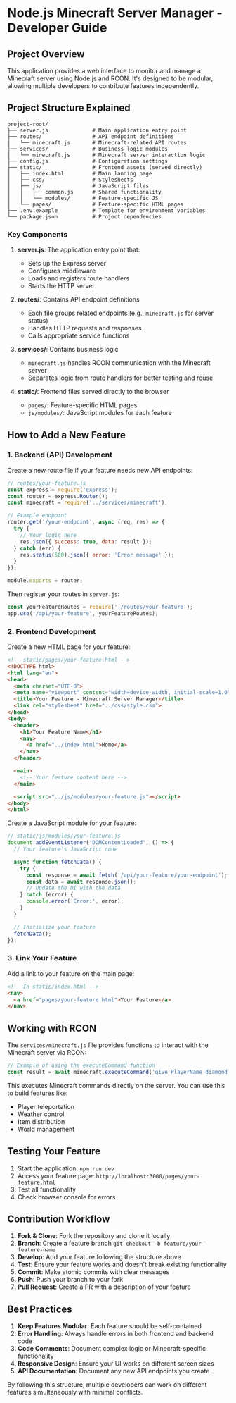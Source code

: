 # Node.js Minecraft Server Manager - Developer Guide

## Project Overview

This application provides a web interface to monitor and manage a Minecraft server using Node.js and RCON. It's designed to be modular, allowing multiple developers to contribute features independently.

## Project Structure Explained

```
project-root/
├── server.js              # Main application entry point
├── routes/                # API endpoint definitions
│   └── minecraft.js       # Minecraft-related API routes
├── services/              # Business logic modules
│   └── minecraft.js       # Minecraft server interaction logic
├── config.js              # Configuration settings
├── static/                # Frontend assets (served directly)
│   ├── index.html         # Main landing page
│   ├── css/               # Stylesheets
│   ├── js/                # JavaScript files
│   │   ├── common.js      # Shared functionality
│   │   └── modules/       # Feature-specific JS
│   └── pages/             # Feature-specific HTML pages
├── .env.example           # Template for environment variables
└── package.json           # Project dependencies
```

### Key Components

1. **server.js**: The application entry point that:
   - Sets up the Express server
   - Configures middleware
   - Loads and registers route handlers
   - Starts the HTTP server

2. **routes/**: Contains API endpoint definitions
   - Each file groups related endpoints (e.g., `minecraft.js` for server status)
   - Handles HTTP requests and responses
   - Calls appropriate service functions

3. **services/**: Contains business logic
   - `minecraft.js` handles RCON communication with the Minecraft server
   - Separates logic from route handlers for better testing and reuse

4. **static/**: Frontend files served directly to the browser
   - `pages/`: Feature-specific HTML pages
   - `js/modules/`: JavaScript modules for each feature

## How to Add a New Feature

### 1. Backend (API) Development

Create a new route file if your feature needs new API endpoints:

```javascript
// routes/your-feature.js
const express = require('express');
const router = express.Router();
const minecraft = require('../services/minecraft');

// Example endpoint
router.get('/your-endpoint', async (req, res) => {
  try {
    // Your logic here
    res.json({ success: true, data: result });
  } catch (err) {
    res.status(500).json({ error: 'Error message' });
  }
});

module.exports = router;
```

Then register your routes in `server.js`:

```javascript
const yourFeatureRoutes = require('./routes/your-feature');
app.use('/api/your-feature', yourFeatureRoutes);
```

### 2. Frontend Development

Create a new HTML page for your feature:

```html
<!-- static/pages/your-feature.html -->
<!DOCTYPE html>
<html lang="en">
<head>
  <meta charset="UTF-8">
  <meta name="viewport" content="width=device-width, initial-scale=1.0">
  <title>Your Feature - Minecraft Server Manager</title>
  <link rel="stylesheet" href="../css/style.css">
</head>
<body>
  <header>
    <h1>Your Feature Name</h1>
    <nav>
      <a href="../index.html">Home</a>
    </nav>
  </header>

  <main>
    <!-- Your feature content here -->
  </main>

  <script src="../js/modules/your-feature.js"></script>
</body>
</html>
```

Create a JavaScript module for your feature:

```javascript
// static/js/modules/your-feature.js
document.addEventListener('DOMContentLoaded', () => {
  // Your feature's JavaScript code

  async function fetchData() {
    try {
      const response = await fetch('/api/your-feature/your-endpoint');
      const data = await response.json();
      // Update the UI with the data
    } catch (error) {
      console.error('Error:', error);
    }
  }

  // Initialize your feature
  fetchData();
});
```

### 3. Link Your Feature

Add a link to your feature on the main page:

```html
<!-- In static/index.html -->
<nav>
  <a href="pages/your-feature.html">Your Feature</a>
</nav>
```

## Working with RCON

The `services/minecraft.js` file provides functions to interact with the Minecraft server via RCON:

```javascript
// Example of using the executeCommand function
const result = await minecraft.executeCommand('give PlayerName diamond 1');
```

This executes Minecraft commands directly on the server. You can use this to build features like:
- Player teleportation
- Weather control
- Item distribution
- World management

## Testing Your Feature

1. Start the application: `npm run dev`
2. Access your feature page: `http://localhost:3000/pages/your-feature.html`
3. Test all functionality
4. Check browser console for errors

## Contribution Workflow

1. **Fork & Clone**: Fork the repository and clone it locally
2. **Branch**: Create a feature branch `git checkout -b feature/your-feature-name`
3. **Develop**: Add your feature following the structure above
4. **Test**: Ensure your feature works and doesn't break existing functionality
5. **Commit**: Make atomic commits with clear messages
6. **Push**: Push your branch to your fork
7. **Pull Request**: Create a PR with a description of your feature

## Best Practices

1. **Keep Features Modular**: Each feature should be self-contained
2. **Error Handling**: Always handle errors in both frontend and backend code
3. **Code Comments**: Document complex logic or Minecraft-specific functionality
4. **Responsive Design**: Ensure your UI works on different screen sizes
5. **API Documentation**: Document any new API endpoints you create

By following this structure, multiple developers can work on different features simultaneously with minimal conflicts.